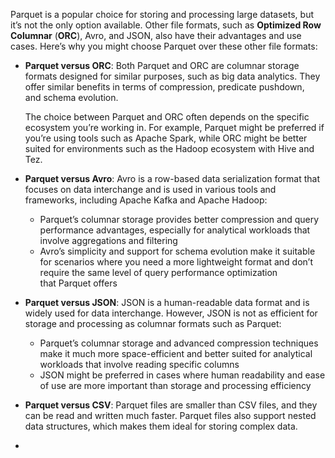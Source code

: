 Parquet is a popular choice for storing and processing large datasets, but it’s not the only option available. Other file formats, such as **Optimized Row Columnar** (**ORC**), Avro, and JSON, also have their advantages and use cases. Here’s why you might choose Parquet over these other file formats:

- **Parquet versus ORC**: Both Parquet and ORC are columnar storage formats designed for similar purposes, such as big data analytics. They offer similar benefits in terms of compression, predicate pushdown, and schema evolution.
    
    The choice between Parquet and ORC often depends on the specific ecosystem you’re working in. For example, Parquet might be preferred if you’re using tools such as Apache Spark, while ORC might be better suited for environments such as the Hadoop ecosystem with Hive and Tez.

- **Parquet versus Avro**: Avro is a row-based data serialization format that focuses on data interchange and is used in various tools and frameworks, including Apache Kafka and Apache Hadoop:
    - Parquet’s columnar storage provides better compression and query performance advantages, especially for analytical workloads that involve aggregations and filtering
    - Avro’s simplicity and support for schema evolution make it suitable for scenarios where you need a more lightweight format and don’t require the same level of query performance optimization that Parquet offers
    
- **Parquet versus JSON**: JSON is a human-readable data format and is widely used for data interchange. However, JSON is not as efficient for storage and processing as columnar formats such as Parquet:
    - Parquet’s columnar storage and advanced compression techniques make it much more space-efficient and better suited for analytical workloads that involve reading specific columns
    - JSON might be preferred in cases where human readability and ease of use are more important than storage and processing efficiency
    
- **Parquet versus CSV**: Parquet files are smaller than CSV files, and they can be read and written much faster. Parquet files also support nested data structures, which makes them ideal for storing complex data.

- 